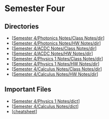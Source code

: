 # Semester Four
## Directories
- [[Semester 4/Photonics Notes/Class Notes/dir]]
- [[Semester 4/Photonics Notes/HW Notes/dir]]
- [[Semester 4/ACDC Notes/Class Notes/dir]]
- [[Semester 4/ACDC Notes/HW Notes/dir]]
- [[Semester 4/Physics 1 Notes/Class Notes/dir]]
- [[Semester 4/Physics 1 Notes/HW Notes/dir]]
- [[Semester 4/Calculus Notes/Class Notes/dir]]
- [[Semester 4/Calculus Notes/HW Notes/dir]]
## Important Files
- [[Semester 4/Physics 1 Notes/dict]]
- [[Semester 4/Calculus Notes/dict]]
- [[cheatsheet]]











[//begin]: # "Autogenerated link references for markdown compatibility"
[Semester 4/Photonics Notes/Class Notes/dir]: <Photonics Notes/Class Notes/dir.md> "Photonics Class Directory"
[Semester 4/Photonics Notes/HW Notes/dir]: <Photonics Notes/HW Notes/dir.md> "Photonics HW Notes Directory"
[Semester 4/ACDC Notes/Class Notes/dir]: <ACDC Notes/Class Notes/dir.md> "AD/DC Class Directory"
[Semester 4/ACDC Notes/HW Notes/dir]: <ACDC Notes/HW Notes/dir.md> "AD/DC HW Notes Directory"
[Semester 4/Physics 1 Notes/Class Notes/dir]: <Physics 1 Notes/Class Notes/dir.md> "Physics 1 Class Directory"
[Semester 4/Physics 1 Notes/HW Notes/dir]: <Physics 1 Notes/HW Notes/dir.md> "Physics 1 HW Notes Directory"
[Semester 4/Calculus Notes/Class Notes/dir]: <Calculus Notes/Class Notes/dir.md> "Calculus 1 Class Directory"
[Semester 4/Calculus Notes/HW Notes/dir]: <Calculus Notes/HW Notes/dir.md> "Calculus 1 HW Notes Directory"
[Semester 4/Physics 1 Notes/dict]: <Physics 1 Notes/dict.md> "Physics 1 Dictionary"
[Semester 4/Calculus Notes/dict]: <Calculus Notes/dict.md> "Calculus 1 Dictionary"
[cheatsheet]: <Physics 1 Notes/cheatsheet.md> "cheatsheet"
[//end]: # "Autogenerated link references"
